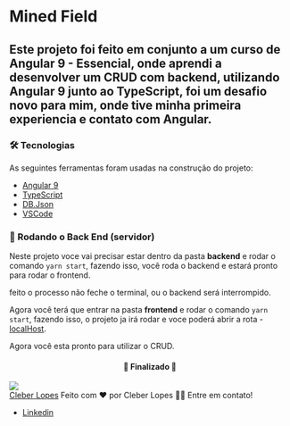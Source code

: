 # Mined Field

## Este projeto foi feito em conjunto a um curso de Angular 9 - Essencial, onde aprendi a desenvolver um CRUD com backend, utilizando Angular 9 junto ao TypeScript, foi um desafio novo para mim, onde tive minha primeira experiencia e contato com Angular.

### 🛠 Tecnologias

As seguintes ferramentas foram usadas na construção do projeto:

- [Angular 9](https://https://angular.io/)
- [TypeScript](https://https://www.typescriptlang.org/)
- [DB.Json](https://github.com/typicode/json-server)
- [VSCode](https://code.visualstudio.com)

### 🎲 Rodando o Back End (servidor)

Neste projeto voce vai precisar estar dentro da pasta **backend** e rodar o comando `yarn start`, fazendo isso, você roda o backend e estará pronto para rodar o frontend.

feito o processo não feche o terminal, ou o backend será interrompido.

Agora você terá que entrar na pasta **frontend** e rodar o comando `yarn start`, fazendo isso, o projeto ja irá rodar e voce poderá abrir a rota - [localHost](http://localhost:4200/).

Agora você esta pronto para utilizar o CRUD.

<h4 align="center"> 
	🚧  Finalizado  🚧
</h4>

<img src='https://avatars.githubusercontent.com/u/72105549?v=4'/><br/>
<a href='https://github.com/CleberLopess'>Cleber Lopes</a>
Feito com ❤️ por Cleber Lopes 👋🏽 Entre em contato!

- [Linkedin](https://www.linkedin.com/in/cleber-lopess/)
